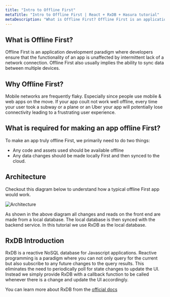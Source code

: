 ```yaml
---
title: "Intro to Offline First"
metaTitle: "Intro to Offline First | React + RxDB + Hasura tutorial"
metaDescription: "What is Offline First? Offline First is an application development paradigm where developers ensure that the functionality of an app is unaffected by intermittent lack of a network connection"
---
```


## What is Offline First?
Offline First is an application development paradigm where developers ensure that the functionality of an app is unaffected by intermittent lack of a network connection. Offline First also usually implies the ability to sync data between multiple devices.

## Why Offline First?

Mobile networks are frequently flaky. Especially since people use mobile & web apps on the move. If your app coult not work well offline, every time your user took a subway or a plane or an Uber your app will potentially lose connectivity leading to a frustrating user experience.

## What is required for making an app offline First?

To make an app truly offline First, we primarily need to do two things:

- Any code and assets used should be available offline
- Any data changes should be made locally First and then synced to the cloud.

## Architecture

Checkout this diagram below to understand how a typical offline First app would work.

![Architecture](https://hasura.io/blog/content/images/2020/02/Screenshot-from-2020-02-08-14-24-02.png)

As shown in the above diagram all changes and reads on the front end are made from a local database. The local database is then synced with the backend service. In this tutorial we use RxDB as the local database.

## RxDB Introduction
RxDB is a reactive NoSQL database for Javascript applications. Reactive programming is a paradigm where you can not only query for the current but also subscribe to any future changes to the query results. This eliminates the need to periodically poll for state changes to update the UI. Instead we simply provide RxDB with a callback function to be called whenever there is a change and update the UI accordingly.

You can learn more about RxDB from the [official docs](https://rxdb.info/)

